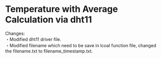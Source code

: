 # Temperature with Average Calculation via dht11

Changes: <br />
・Modified dht11 driver file. <br />
・Modified filename which need to be save in lcoal function file, changed the filename.txt to filename_timestamp.txt. <br />
